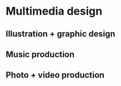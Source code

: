 # Multimedia design
## Illustration + graphic design ## 
## Music production ##
## Photo + video production ##
